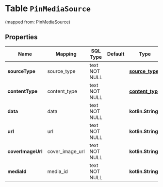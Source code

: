 
# Table `PinMediaSource`
(mapped from: PinMediaSource)

## Properties
Name | Mapping | SQL Type | Default | Type | Description | Notes
---- | ------- | -------- | ------- | ---- | ----------- | -----
**sourceType** | source_type | text NOT NULL |  | [**source_type**](#SourceType) |  | 
**contentType** | content_type | text NOT NULL |  | [**content_type**](#ContentType) |  | 
**data** | data | text NOT NULL |  | **kotlin.String** |  | 
**url** | url | text NOT NULL |  | **kotlin.String** |  | 
**coverImageUrl** | cover_image_url | text NOT NULL |  | **kotlin.String** |  | 
**mediaId** | media_id | text NOT NULL |  | **kotlin.String** |  | 








